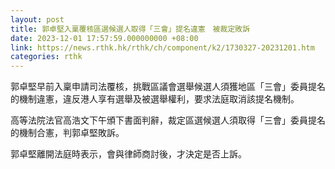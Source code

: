 ```yaml
---
layout: post
title: 郭卓堅入稟覆核區選候選人取得「三會」提名違憲　被裁定敗訴
date: 2023-12-01 17:57:59.000000000 +08:00
link: https://news.rthk.hk/rthk/ch/component/k2/1730327-20231201.htm
categories: rthk
---
```


郭卓堅早前入稟申請司法覆核，挑戰區議會選舉候選人須獲地區「三會」委員提名的機制違憲，違反港人享有選舉及被選舉權利，要求法庭取消該提名機制。

高等法院法官高浩文下午頒下書面判辭，裁定區選候選人須取得「三會」委員提名的機制合憲，判郭卓堅敗訴。

郭卓堅離開法庭時表示，會與律師商討後，才決定是否上訴。
